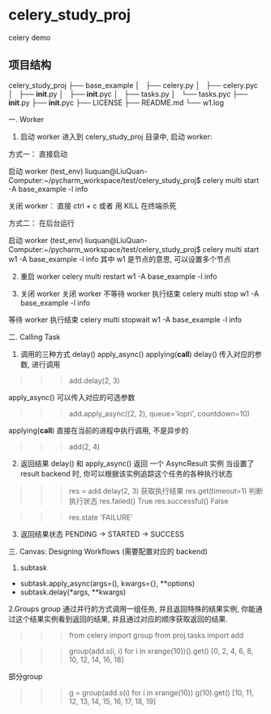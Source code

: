 # celery_study_proj
celery demo

项目结构
--------
celery_study_proj
├── base_example
│   ├── celery.py
│   ├── celery.pyc
│   ├── __init__.py
│   ├── __init__.pyc
│   ├── tasks.py
│   └── tasks.pyc
├── __init__.py
├── __init__.pyc
├── LICENSE
├── README.md
└── w1.log

一. Worker

1. 启动 worker
进入到 celery_study_proj 目录中, 启动 worker:

方式一： 直接启动

启动 worker
(test_env) liuquan@LiuQuan-Computer:~/pycharm_workspace/test/celery_study_proj$
  celery multi start -A base_example -l info
  
关闭 worker：
   直接 ctrl + c 或者 用 KILL 在终端杀死 

方式二： 在后台运行

启动 worker
(test_env) liuquan@LiuQuan-Computer:~/pycharm_workspace/test/celery_study_proj$
 celery multi start w1 -A base_example -l info
 其中 w1 是节点的意思, 可以设置多个节点

2. 重启 worker
celery multi restart w1 -A base_example -l info

3. 关闭 worker
关闭 worker 
不等待 worker 执行结束
celery multi stop w1 -A base_example -l info 

等待 worker 执行结束
celery multi stopwait w1 -A base_example -l info


二. Calling Task
1. 调用的三种方式 delay()  apply_async()   applying(__call__)
delay()
    传入对应的参数, 进行调用
>>> add.delay(2, 3)

apply_async()
    可以传入对应的可选参数
>>> add.apply_async((2, 2), queue='lopri', countdown=10)

applying(__call__)
    直接在当前的进程中执行调用, 不是异步的
>>> add(2, 4)

2. 返回结果
    delay() 和 apply_async() 返回 一个 AsyncResult 实例
    当设置了 result backend 时, 你可以根据该实例追踪这个任务的各种执行状态


>>>res = add.delay(2, 3)
获取执行结果 
>>>res.get(timeout=1)
判断执行状态
>>>res.failed()
True
>>>res.successful()
False

>>>res.state
'FAILURE'

3. 返回结果状态
PENDING -> STARTED -> SUCCESS

三. Canvas: Designing Workflows (需要配置对应的 backend)
1. subtask 
* subtask.apply_async(args=(), kwargs={}, **options)
* subtask.delay(*args, **kwargs)

2.Groups
group 通过并行的方式调用一组任务, 并且返回特殊的结果实例, 
你能通过这个结果实例看到返回的结果, 并且通过对应的顺序获取返回的结果.
>>> from celery import group
>>> from proj.tasks import add

>>> group(add.s(i, i) for i in xrange(10))().get()
[0, 2, 4, 6, 8, 10, 12, 14, 16, 18]

部分group
>>> g = group(add.s(i) for i in xrange(10))
>>> g(10).get()
[10, 11, 12, 13, 14, 15, 16, 17, 18, 19]

